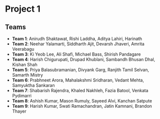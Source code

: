 # Project 1
  
## Teams

 * __Team 1__: Anirudh Shaktawat, Rishi Laddha, Aditya Lahiri, Harinath
 * __Team 2__: Neehar Yalamarti, Siddharth Ajit, Devarsh Jhaveri, Amrita Veerabagu
 * __Team 3__: Ki Yeob Lee, Ali Shafi, Michael Bass, Shirish Pandagare
 * __Team 4__: Harish Chigurupati, Drupad Khublani, Sambandh Bhusan Dhal, Kishan Shah
 * __Team 5__: Priya Balasubramanian, Divyank Garg, Ranjith Tamil Selvan, Samarth Mistry
 * __Team 6__: Prabhneet Arora, Mahalakshmi Sridharan, Vedant Mehta, Samyuktha Sankaran
 * __Team 7__: Shabarish Rajendra, Khaled Nakhleh, Fazia Batool, Venkata Pydimarri
 * __Team 8__: Ashish Kumar, Mason Rumuly, Sayeed Alvi, Kanchan Satpute
 * __Team 9__: Harish Kumar, Swati Ramachandran, Jatin Kamnani, Brandon Thayer

